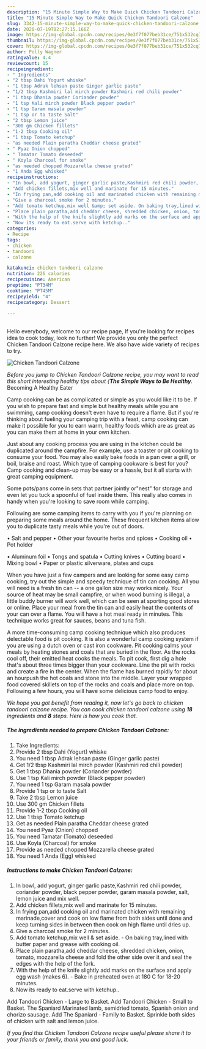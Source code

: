 ```yaml
---
description: "15 Minute Simple Way to Make Quick Chicken Tandoori Calzone"
title: "15 Minute Simple Way to Make Quick Chicken Tandoori Calzone"
slug: 3342-15-minute-simple-way-to-make-quick-chicken-tandoori-calzone
date: 2020-07-19T02:27:15.166Z
image: https://img-global.cpcdn.com/recipes/0e3f7f077beb31ce/751x532cq70/chicken-tandoori-calzone-recipe-main-photo.jpg
thumbnail: https://img-global.cpcdn.com/recipes/0e3f7f077beb31ce/751x532cq70/chicken-tandoori-calzone-recipe-main-photo.jpg
cover: https://img-global.cpcdn.com/recipes/0e3f7f077beb31ce/751x532cq70/chicken-tandoori-calzone-recipe-main-photo.jpg
author: Polly Wagner
ratingvalue: 4.4
reviewcount: 15
recipeingredient:
- " Ingredients"
- "2 tbsp Dahi Yogurt whiske"
- "1 tbsp Adrak lehsan paste Ginger garlic paste"
- "1/2 tbsp Kashmiri lal mirch powder Kashmiri red chili powder"
- "1 tbsp Dhania powder Coriander powder"
- "1 tsp Kali mirch powder Black pepper powder"
- "1 tsp Garam masala powder"
- "1 tsp or to taste Salt"
- "2 tbsp Lemon juice"
- "300 gm Chicken fillets"
- "1-2 tbsp Cooking oil"
- "1 tbsp Tomato ketchup"
- "as needed Plain paratha Cheddar cheese grated"
- " Pyaz Onion chopped"
- " Tamatar Tomato deseeded"
- " Koyla Charcoal for smoke"
- "as needed chopped Mozzarella cheese grated"
- "1 Anda Egg whisked"
recipeinstructions:
- "In bowl, add yogurt, ginger garlic paste,Kashmiri red chili powder, coriander powder, black pepper powder, garam masala powder, salt, lemon juice and mix well."
- "Add chicken fillets,mix well and marinate for 15 minutes."
- "In frying pan,add cooking oil and marinated chicken with remaining marinade,cover and cook on low flame from both sides until done and keep turning sides in between then cook on high flame until dries up."
- "Give a charcoal smoke for 2 minutes."
- "Add tomato ketchup,mix well &amp; set aside. On baking tray,lined with butter paper and grease with cooking oil."
- "Place plain paratha,add cheddar cheese, shredded chicken, onion, tomato, mozzarella cheese and fold the other side over it and seal the edges with the help of the fork."
- "With the help of the knife slightly add marks on the surface and apply egg wash (makes 6). Bake in preheated oven at 180 C for 18-20 minutes."
- "Now its ready to eat.serve with ketchup.."
categories:
- Recipe
tags:
- chicken
- tandoori
- calzone

katakunci: chicken tandoori calzone 
nutrition: 226 calories
recipecuisine: American
preptime: "PT34M"
cooktime: "PT45M"
recipeyield: "4"
recipecategory: Dessert

---
```

<br>
Hello everybody, welcome to our recipe page, If you're looking for recipes idea to cook today, look no further! We provide you only the perfect Chicken Tandoori Calzone recipe here. We also have wide variety of recipes to try.
<br>


![Chicken Tandoori Calzone](https://img-global.cpcdn.com/recipes/0e3f7f077beb31ce/751x532cq70/chicken-tandoori-calzone-recipe-main-photo.jpg)

<i>Before you jump to Chicken Tandoori Calzone recipe, you may want to read this short interesting healthy tips about {<strong>The Simple Ways to Be Healthy</strong>.</i>
Becoming A Healthy Eater

    
Camp cooking can be as complicated or simple as you would like it to be. If you wish to prepare fast and simple but healthy meals while you are swimming, camp cooking doesn't even have to require a flame. But if you're thinking about fueling your camping trip with a feast, camp cooking can make it possible for you to earn warm, healthy foods which are as great as you can make them at home in your own kitchen.

 Just about any cooking process you are using in the kitchen could be duplicated around the campfire. For example, use a toaster or pit cooking to consume your food. You may also easily bake foods in a pan over a grill, or boil, braise and roast. Which type of camping cookware is best for you? Camp cooking and clean-up may be easy or a hassle, but it all starts with great camping equipment.

Some pots/pans come in sets that partner jointly or"nest" for storage and even let you tuck a spoonful of fuel inside them. This really also comes in handy when you're looking to save room while camping.

Following are some camping items to carry with you if you're planning on preparing some meals around the home. These frequent kitchen items allow you to duplicate tasty meals while you're out of doors.

• Salt and pepper
• Other your favourite herbs and spices
• Cooking oil
• Pot holder

• Aluminum foil
• Tongs and spatula
• Cutting knives
• Cutting board
• Mixing bowl
• Paper or plastic silverware, plates and cups

When you have just a few campers and are looking for some easy camp cooking, try out the simple and speedy technique of tin can cooking. All you will need is a fresh tin can -- a one gallon size may works nicely. Your source of heat may be small campfire, or when wood burning is illegal, a little buddy burner will work well, which can be seen at sporting good stores or online. Place your meal from the tin can and easily heat the contents of your can over a flame. You will have a hot meal ready in minutes.  This technique works great for sauces, beans and tuna fish.

A more time-consuming camp cooking technique which also produces delectable food is pit cooking.  It is also a wonderful camp cooking system if you are using a dutch oven or cast iron cookware. Pit cooking calms your meals by heating stones and coals that are buried in the floor. As the rocks cool off, their emitted heat cooks the meals. To pit cook, first dig a hole that's about three times bigger than your cookware. Line the pit with rocks and create a fire in the center. When the flame has burned rapidly for about an hourpush the hot coals and stone into the middle. Layer your wrapped food covered skillets on top of the rocks and coals and place more on top. Following a few hours, you will have some delicious camp food to enjoy.


<i>We hope you got benefit from reading it, now let's go back to chicken tandoori calzone recipe. You can cook chicken tandoori calzone using <strong>18</strong> ingredients and <strong>8</strong> steps. Here is how you cook that.
</i>

##### The ingredients needed to prepare Chicken Tandoori Calzone:

1. Take  Ingredients:
1. Provide 2 tbsp Dahi (Yogurt) whiske
1. You need 1 tbsp Adrak lehsan paste (Ginger garlic paste)
1. Get 1/2 tbsp Kashmiri lal mirch powder (Kashmiri red chili powder)
1. Get 1 tbsp Dhania powder (Coriander powder)
1. Use 1 tsp Kali mirch powder (Black pepper powder)
1. You need 1 tsp Garam masala powder
1. Provide 1 tsp or to taste Salt
1. Take 2 tbsp Lemon juice
1. Use 300 gm Chicken fillets
1. Provide 1-2 tbsp Cooking oil
1. Use 1 tbsp Tomato ketchup
1. Get as needed Plain paratha Cheddar cheese grated
1. You need  Pyaz (Onion) chopped
1. You need  Tamatar (Tomato) deseeded
1. Use  Koyla (Charcoal) for smoke
1. Provide as needed chopped Mozzarella cheese grated
1. You need 1 Anda (Egg) whisked


##### Instructions to make Chicken Tandoori Calzone:

1. In bowl, add yogurt, ginger garlic paste,Kashmiri red chili powder, coriander powder, black pepper powder, garam masala powder, salt, lemon juice and mix well.
1. Add chicken fillets,mix well and marinate for 15 minutes.
1. In frying pan,add cooking oil and marinated chicken with remaining marinade,cover and cook on low flame from both sides until done and keep turning sides in between then cook on high flame until dries up.
1. Give a charcoal smoke for 2 minutes.
1. Add tomato ketchup,mix well &amp; set aside. - On baking tray,lined with butter paper and grease with cooking oil.
1. Place plain paratha,add cheddar cheese, shredded chicken, onion, tomato, mozzarella cheese and fold the other side over it and seal the edges with the help of the fork.
1. With the help of the knife slightly add marks on the surface and apply egg wash (makes 6). - Bake in preheated oven at 180 C for 18-20 minutes.
1. Now its ready to eat.serve with ketchup..


Add Tandoori Chicken - Large to Basket. Add Tandoori Chicken - Small to Basket. The Spaniard Marinated lamb, semidried tomato, Spanish onion and chorizo sausage. Add The Spaniard - Family to Basket. Sprinkle both sides of chicken with salt and lemon juice. 

<i>If you find this Chicken Tandoori Calzone recipe useful please share it to your friends or family, thank you and good luck.</i>
